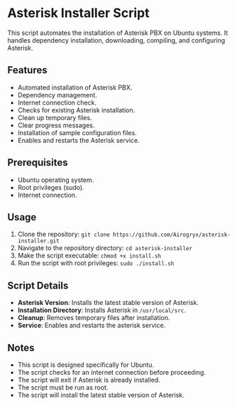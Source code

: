 # Asterisk Installer Script

This script automates the installation of Asterisk PBX on Ubuntu systems. It handles dependency installation, downloading, compiling, and configuring Asterisk.

## Features

- Automated installation of Asterisk PBX.
- Dependency management.
- Internet connection check.
- Checks for existing Asterisk installation.
- Clean up temporary files.
- Clear progress messages.
- Installation of sample configuration files.
- Enables and restarts the Asterisk service.

## Prerequisites

- Ubuntu operating system.
- Root privileges (sudo).
- Internet connection.

## Usage

1. Clone the repository: `git clone https://github.com/Airogryx/asterisk-installer.git`
2. Navigate to the repository directory: `cd asterisk-installer`
3. Make the script executable: `chmod +x install.sh`
4. Run the script with root privileges: `sudo ./install.sh`


## Script Details

- **Asterisk Version**: Installs the latest stable version of Asterisk.
- **Installation Directory**: Installs Asterisk in `/usr/local/src`.
- **Cleanup**: Removes temporary files after installation.
- **Service**: Enables and restarts the asterisk service.

## Notes

- This script is designed specifically for Ubuntu.
- The script checks for an internet connection before proceeding.
- The script will exit if Asterisk is already installed.
- The script must be run as root.
- The script will install the latest stable version of Asterisk.
